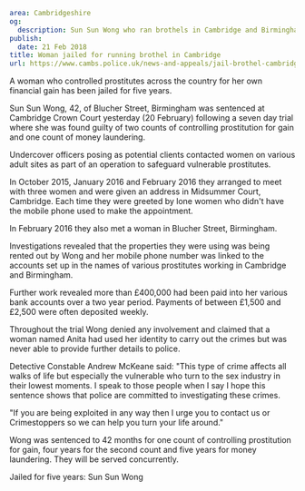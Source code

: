 ```yaml
area: Cambridgeshire
og:
  description: Sun Sun Wong who ran brothels in Cambridge and Birmingham has been jailed.
publish:
  date: 21 Feb 2018
title: Woman jailed for running brothel in Cambridge
url: https://www.cambs.police.uk/news-and-appeals/jail-brothel-cambridge
```

A woman who controlled prostitutes across the country for her own financial gain has been jailed for five years.

Sun Sun Wong, 42, of Blucher Street, Birmingham was sentenced at Cambridge Crown Court yesterday (20 February) following a seven day trial where she was found guilty of two counts of controlling prostitution for gain and one count of money laundering.

Undercover officers posing as potential clients contacted women on various adult sites as part of an operation to safeguard vulnerable prostitutes.

In October 2015, January 2016 and February 2016 they arranged to meet with three women and were given an address in Midsummer Court, Cambridge. Each time they were greeted by lone women who didn't have the mobile phone used to make the appointment.

In February 2016 they also met a woman in Blucher Street, Birmingham.

Investigations revealed that the properties they were using was being rented out by Wong and her mobile phone number was linked to the accounts set up in the names of various prostitutes working in Cambridge and Birmingham.

Further work revealed more than £400,000 had been paid into her various bank accounts over a two year period. Payments of between £1,500 and £2,500 were often deposited weekly.

Throughout the trial Wong denied any involvement and claimed that a woman named Anita had used her identity to carry out the crimes but was never able to provide further details to police.

Detective Constable Andrew McKeane said: "This type of crime affects all walks of life but especially the vulnerable who turn to the sex industry in their lowest moments. I speak to those people when I say I hope this sentence shows that police are committed to investigating these crimes.

"If you are being exploited in any way then I urge you to contact us or Crimestoppers so we can help you turn your life around."

Wong was sentenced to 42 months for one count of controlling prostitution for gain, four years for the second count and five years for money laundering. They will be served concurrently.

Jailed for five years: Sun Sun Wong
